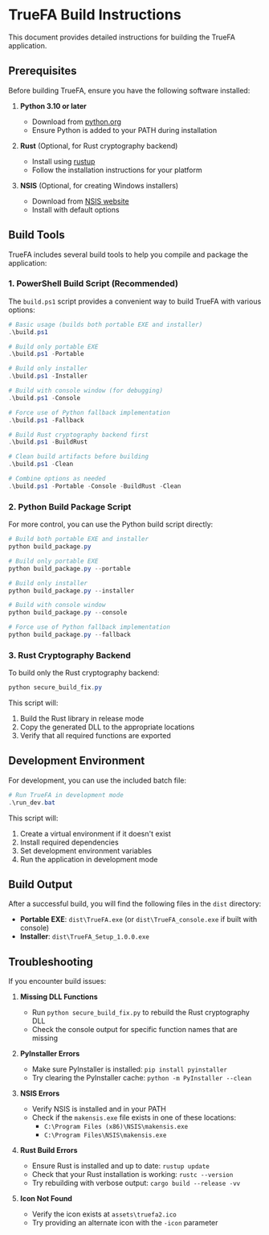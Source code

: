 # TrueFA Build Instructions

This document provides detailed instructions for building the TrueFA application.

## Prerequisites

Before building TrueFA, ensure you have the following software installed:

1. **Python 3.10 or later**
   - Download from [python.org](https://www.python.org/downloads/)
   - Ensure Python is added to your PATH during installation

2. **Rust** (Optional, for Rust cryptography backend)
   - Install using [rustup](https://rustup.rs/)
   - Follow the installation instructions for your platform

3. **NSIS** (Optional, for creating Windows installers)
   - Download from [NSIS website](https://nsis.sourceforge.io/Download)
   - Install with default options

## Build Tools

TrueFA includes several build tools to help you compile and package the application:

### 1. PowerShell Build Script (Recommended)

The `build.ps1` script provides a convenient way to build TrueFA with various options:

```powershell
# Basic usage (builds both portable EXE and installer)
.\build.ps1

# Build only portable EXE
.\build.ps1 -Portable

# Build only installer
.\build.ps1 -Installer

# Build with console window (for debugging)
.\build.ps1 -Console

# Force use of Python fallback implementation
.\build.ps1 -Fallback

# Build Rust cryptography backend first
.\build.ps1 -BuildRust

# Clean build artifacts before building
.\build.ps1 -Clean

# Combine options as needed
.\build.ps1 -Portable -Console -BuildRust -Clean
```

### 2. Python Build Package Script

For more control, you can use the Python build script directly:

```powershell
# Build both portable EXE and installer
python build_package.py

# Build only portable EXE
python build_package.py --portable

# Build only installer
python build_package.py --installer

# Build with console window
python build_package.py --console

# Force use of Python fallback implementation
python build_package.py --fallback
```

### 3. Rust Cryptography Backend

To build only the Rust cryptography backend:

```powershell
python secure_build_fix.py
```

This script will:
1. Build the Rust library in release mode
2. Copy the generated DLL to the appropriate locations
3. Verify that all required functions are exported

## Development Environment

For development, you can use the included batch file:

```powershell
# Run TrueFA in development mode
.\run_dev.bat
```

This script will:
1. Create a virtual environment if it doesn't exist
2. Install required dependencies
3. Set development environment variables
4. Run the application in development mode

## Build Output

After a successful build, you will find the following files in the `dist` directory:

- **Portable EXE**: `dist\TrueFA.exe` (or `dist\TrueFA_console.exe` if built with console)
- **Installer**: `dist\TrueFA_Setup_1.0.0.exe`

## Troubleshooting

If you encounter build issues:

1. **Missing DLL Functions**
   - Run `python secure_build_fix.py` to rebuild the Rust cryptography DLL
   - Check the console output for specific function names that are missing

2. **PyInstaller Errors**
   - Make sure PyInstaller is installed: `pip install pyinstaller`
   - Try clearing the PyInstaller cache: `python -m PyInstaller --clean`

3. **NSIS Errors**
   - Verify NSIS is installed and in your PATH
   - Check if the `makensis.exe` file exists in one of these locations:
     - `C:\Program Files (x86)\NSIS\makensis.exe`
     - `C:\Program Files\NSIS\makensis.exe`

4. **Rust Build Errors**
   - Ensure Rust is installed and up to date: `rustup update`
   - Check that your Rust installation is working: `rustc --version`
   - Try rebuilding with verbose output: `cargo build --release -vv`

5. **Icon Not Found**
   - Verify the icon exists at `assets\truefa2.ico`
   - Try providing an alternate icon with the `-icon` parameter 
